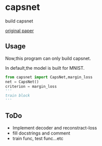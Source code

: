 # capsnet
build capsnet

[original paper](https://arxiv.org/abs/1710.09829)

## Usage
Now,this program can only build capsnet.

In default,the model is built for MNIST.

```python
from capsnet import CapsNet,margin_loss
net = CapsNet()
criterion = margin_loss
'''
train block
'''
```
## ToDo
+ Implement decoder and reconstract-loss
+ fill docstrings and comment
+ train func, test func...etc

